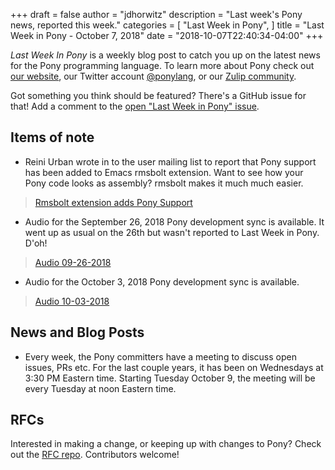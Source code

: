 +++
draft = false
author = "jdhorwitz"
description = "Last week's Pony news, reported this week."
categories = [
    "Last Week in Pony",
]
title = "Last Week in Pony - October 7, 2018"
date = "2018-10-07T22:40:34-04:00"
+++

_Last Week In Pony_ is a weekly blog post to catch you up on the latest news for the Pony programming language. To learn more about Pony check out [our website](https://ponylang.io), our Twitter account [@ponylang](https://twitter.com/ponylang), or our [Zulip community](https://ponylang.zulipchat.com).

Got something you think should be featured? There's a GitHub issue for that! Add a comment to the [open "Last Week in Pony" issue](https://github.com/ponylang/ponylang.github.io/issues?q=is%3Aissue+is%3Aopen+label%3Alast-week-in-pony).

<!--more-->

## Items of note

- Reini Urban wrote in to the user mailing list to report that Pony support has been added to Emacs rmsbolt extension. Want to see how your Pony code looks as assembly? rmsbolt makes it much much easier.

> [Rmsbolt extension adds Pony Support](https://pony.groups.io/g/user/message/1776)

- Audio for the September 26, 2018 Pony development sync is available. It went up as usual on the 26th but wasn't reported to Last Week in Pony. D'oh!

> [Audio 09-26-2018](https://pony.groups.io/g/dev/files/Pony%20Sync/2018_09_26/pony_development_sync_2018_09_26.m4a)

- Audio for the October 3, 2018 Pony development sync is available.

> [Audio 10-03-2018](https://pony.groups.io/g/dev/files/Pony%20Sync/2018_10_03/pony_sync_october_3_2018.m4a)

## News and Blog Posts

- Every week, the Pony committers have a meeting to discuss open issues, PRs etc. For the last couple years, it has been on Wednesdays at 3:30 PM Eastern time. Starting Tuesday October 9, the meeting will be every Tuesday at noon Eastern time.

## RFCs

Interested in making a change, or keeping up with changes to Pony? Check out the [RFC repo](https://github.com/ponylang/rfcs). Contributors welcome!

